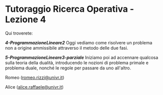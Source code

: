 # Tutoraggio Ricerca Operativa - Lezione 4 #

Qui troverete:

___4-ProgrammazioneLineare2___
Oggi vediamo come risolvere un problema non a origine ammissibile attraverso il metodo delle due fasi.<br>

___5-ProgrammazioneLineare3-parziale___
Iniziamo poi ad accennare qualcosa sulla teoria della dualità, introducendo le nozioni di problema primale e problema duale, nonché le regole per passare da uno all'altro.

Romeo (romeo.rizzi@univr.it)

Alice (alice.raffaele@univr.it)
